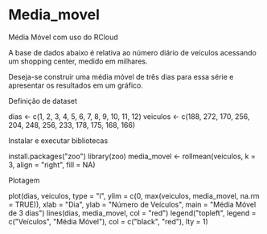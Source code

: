 # Media_movel


Média Móvel com uso do RCloud

A base de dados abaixo é relativa ao número diário de veículos acessando um shopping center, medido em milhares. 

Deseja-se construir uma média móvel de três dias para essa série e apresentar os resultados em um gráfico. 

Definição de dataset

dias <- c(1, 2, 3, 4, 5, 6, 7, 8, 9, 10, 11, 12)
veiculos <- c(188, 272, 170, 256, 204, 248, 256, 233, 178, 175, 168, 166)

Instalar e executar bibliotecas

install.packages("zoo")
library(zoo)
media_movel <- rollmean(veiculos, k = 3, align = "right", fill = NA)

Plotagem 

plot(dias, veiculos, type = "l", ylim = c(0, max(veiculos, media_movel, na.rm = TRUE)),
     xlab = "Dia", ylab = "Número de Veículos", main = "Média Móvel de 3 dias")
lines(dias, media_movel, col = "red")
legend("topleft", legend = c("Veículos", "Média Móvel"), col = c("black", "red"), lty = 1)
